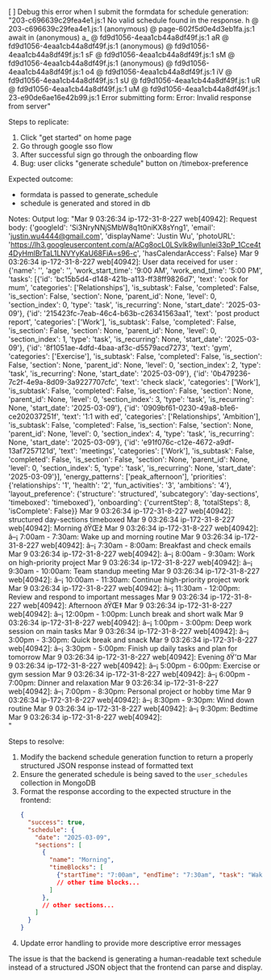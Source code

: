 [ ] Debug this error when I submit the formdata for schedule generation: "203-c696639c29fea4e1.js:1 No valid schedule found in the response.
h @ 203-c696639c29fea4e1.js:1
(anonymous) @ page-602f5d0e4d3eb1fa.js:1
await in (anonymous)
a_ @ fd9d1056-4eaa1cb44a8df49f.js:1
aR @ fd9d1056-4eaa1cb44a8df49f.js:1
(anonymous) @ fd9d1056-4eaa1cb44a8df49f.js:1
sF @ fd9d1056-4eaa1cb44a8df49f.js:1
sM @ fd9d1056-4eaa1cb44a8df49f.js:1
(anonymous) @ fd9d1056-4eaa1cb44a8df49f.js:1
o4 @ fd9d1056-4eaa1cb44a8df49f.js:1
iV @ fd9d1056-4eaa1cb44a8df49f.js:1
sU @ fd9d1056-4eaa1cb44a8df49f.js:1
uR @ fd9d1056-4eaa1cb44a8df49f.js:1
uM @ fd9d1056-4eaa1cb44a8df49f.js:1
23-e90de6ae16e42b99.js:1 Error submitting form: Error: Invalid response from server"

Steps to replicate:
1. Click "get started" on home page
2. Go through google sso flow
3. After successful sign go through the onboarding flow
4. Bug: user clicks "generate schedule" button on /timebox-preference

Expected outcome: 
- formdata is passed to generate_schedule 
- schedule is generated and stored in db

Notes:
Output log:
"Mar  9 03:26:34 ip-172-31-8-227 web[40942]: Request body: {'googleId': 'Si3NryNNjSMbW8q1t0niKX8sYng1', 'email': 'justin.wu4444@gmail.com', 'displayName': 'Justin Wu', 'photoURL': 'https://lh3.googleusercontent.com/a/ACg8ocL0LSvlk8wllunIei33pP_1Cce4t4DyHmlBrTaL1LNVYyKaU68FiA=s96-c', 'hasCalendarAccess': False}
Mar  9 03:26:34 ip-172-31-8-227 web[40942]: User data received for user : {'name': '', 'age': '', 'work_start_time': '9:00 AM', 'work_end_time': '5:00 PM', 'tasks': [{'id': 'bc15b5d4-d148-421b-a113-ff38ff9826d7', 'text': 'cook for mum', 'categories': ['Relationships'], 'is_subtask': False, 'completed': False, 'is_section': False, 'section': None, 'parent_id': None, 'level': 0, 'section_index': 0, 'type': 'task', 'is_recurring': None, 'start_date': '2025-03-09'}, {'id': '215423fc-7eab-46c4-b63b-c26341563aa1', 'text': 'post product report', 'categories': ['Work'], 'is_subtask': False, 'completed': False, 'is_section': False, 'section': None, 'parent_id': None, 'level': 0, 'section_index': 1, 'type': 'task', 'is_recurring': None, 'start_date': '2025-03-09'}, {'id': '8f1051ae-4dfd-4baa-af3c-d5579acd7273', 'text': 'gym', 'categories': ['Exercise'], 'is_subtask': False, 'completed': False, 'is_section': False, 'section': None, 'parent_id': None, 'level': 0, 'section_index': 2, 'type': 'task', 'is_recurring': None, 'start_date': '2025-03-09'}, {'id': '0b479236-7c2f-4e9a-8d09-3a9227707cfc', 'text': 'check slack', 'categories': ['Work'], 'is_subtask': False, 'completed': False, 'is_section': False, 'section': None, 'parent_id': None, 'level': 0, 'section_index': 3, 'type': 'task', 'is_recurring': None, 'start_date': '2025-03-09'}, {'id': '0909bf61-0230-49a8-b1e6-ce202037251f', 'text': '1:1 with ed', 'categories': ['Relationships', 'Ambition'], 'is_subtask': False, 'completed': False, 'is_section': False, 'section': None, 'parent_id': None, 'level': 0, 'section_index': 4, 'type': 'task', 'is_recurring': None, 'start_date': '2025-03-09'}, {'id': 'e91f076c-c12e-4672-a9df-13af7257121d', 'text': 'meetings', 'categories': ['Work'], 'is_subtask': False, 'completed': False, 'is_section': False, 'section': None, 'parent_id': None, 'level': 0, 'section_index': 5, 'type': 'task', 'is_recurring': None, 'start_date': '2025-03-09'}], 'energy_patterns': ['peak_afternoon'], 'priorities': {'relationships': '1', 'health': '2', 'fun_activities': '3', 'ambitions': '4'}, 'layout_preference': {'structure': 'structured', 'subcategory': 'day-sections', 'timeboxed': 'timeboxed'}, 'onboarding': {'currentStep': 8, 'totalSteps': 8, 'isComplete': False}}
Mar  9 03:26:34 ip-172-31-8-227 web[40942]: structured day-sections timeboxed
Mar  9 03:26:34 ip-172-31-8-227 web[40942]:    Morning ðŸŒž
Mar  9 03:26:34 ip-172-31-8-227 web[40942]:    â–¡ 7:00am - 7:30am: Wake up and morning routine
Mar  9 03:26:34 ip-172-31-8-227 web[40942]:    â–¡ 7:30am - 8:00am: Breakfast and check emails
Mar  9 03:26:34 ip-172-31-8-227 web[40942]:    â–¡ 8:00am - 9:30am: Work on high-priority project
Mar  9 03:26:34 ip-172-31-8-227 web[40942]:    â–¡ 9:30am - 10:00am: Team standup meeting
Mar  9 03:26:34 ip-172-31-8-227 web[40942]:    â–¡ 10:00am - 11:30am: Continue high-priority project work
Mar  9 03:26:34 ip-172-31-8-227 web[40942]:    â–¡ 11:30am - 12:00pm: Review and respond to important messages
Mar  9 03:26:34 ip-172-31-8-227 web[40942]:    Afternoon ðŸŒ‡
Mar  9 03:26:34 ip-172-31-8-227 web[40942]:    â–¡ 12:00pm - 1:00pm: Lunch break and short walk
Mar  9 03:26:34 ip-172-31-8-227 web[40942]:    â–¡ 1:00pm - 3:00pm: Deep work session on main tasks
Mar  9 03:26:34 ip-172-31-8-227 web[40942]:    â–¡ 3:00pm - 3:30pm: Quick break and snack
Mar  9 03:26:34 ip-172-31-8-227 web[40942]:    â–¡ 3:30pm - 5:00pm: Finish up daily tasks and plan for tomorrow
Mar  9 03:26:34 ip-172-31-8-227 web[40942]:    Evening ðŸ’¤
Mar  9 03:26:34 ip-172-31-8-227 web[40942]:    â–¡ 5:00pm - 6:00pm: Exercise or gym session
Mar  9 03:26:34 ip-172-31-8-227 web[40942]:    â–¡ 6:00pm - 7:00pm: Dinner and relaxation
Mar  9 03:26:34 ip-172-31-8-227 web[40942]:    â–¡ 7:00pm - 8:30pm: Personal project or hobby time
Mar  9 03:26:34 ip-172-31-8-227 web[40942]:    â–¡ 8:30pm - 9:30pm: Wind down routine
Mar  9 03:26:34 ip-172-31-8-227 web[40942]:    â–¡ 9:30pm: Bedtime
Mar  9 03:26:34 ip-172-31-8-227 web[40942]:    
"

Steps to resolve:
1. Modify the backend schedule generation function to return a properly structured JSON response instead of formatted text
2. Ensure the generated schedule is being saved to the `user_schedules` collection in MongoDB
3. Format the response according to the expected structure in the frontend:
   ```json
   {
     "success": true,
     "schedule": {
       "date": "2025-03-09",
       "sections": [
         {
           "name": "Morning",
           "timeBlocks": [
             {"startTime": "7:00am", "endTime": "7:30am", "task": "Wake up and morning routine"},
             // other time blocks...
           ]
         },
         // other sections...
       ]
     }
   }
   ```
4. Update error handling to provide more descriptive error messages

The issue is that the backend is generating a human-readable text schedule instead of a structured JSON object that the frontend can parse and display.